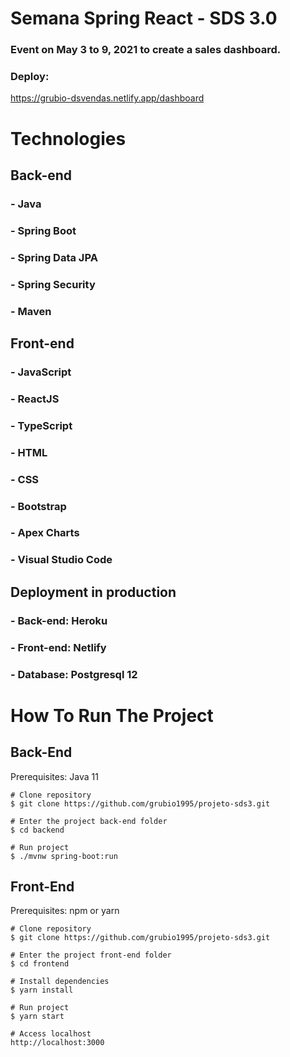 # Semana Spring React - SDS 3.0

### Event on May 3 to 9, 2021 to create a sales dashboard.

### Deploy:
https://grubio-dsvendas.netlify.app/dashboard

# Technologies

## Back-end
### - Java
### - Spring Boot
### - Spring Data JPA
### - Spring Security
### - Maven

## Front-end
### - JavaScript
### - ReactJS
### - TypeScript
### - HTML
### - CSS
### - Bootstrap
### - Apex Charts
### - Visual Studio Code

## Deployment in production
### - Back-end: Heroku
### - Front-end: Netlify
### - Database: Postgresql 12

# How To Run The Project

## Back-End
Prerequisites: Java 11

```
# Clone repository
$ git clone https://github.com/grubio1995/projeto-sds3.git

# Enter the project back-end folder
$ cd backend

# Run project
$ ./mvnw spring-boot:run
```

## Front-End
Prerequisites: npm or yarn

```
# Clone repository
$ git clone https://github.com/grubio1995/projeto-sds3.git

# Enter the project front-end folder
$ cd frontend

# Install dependencies
$ yarn install

# Run project
$ yarn start

# Access localhost
http://localhost:3000

